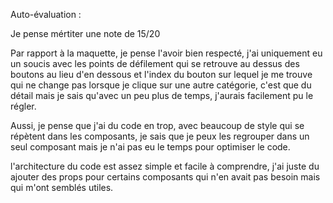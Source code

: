 Auto-évaluation :

Je pense mértiter une note de 15/20

Par rapport à la maquette, je pense l'avoir bien respecté, j'ai uniquement eu un soucis avec les points de défilement qui se retrouve au dessus des boutons au lieu d'en dessous et l'index du bouton sur lequel je me trouve qui ne change pas lorsque je clique sur une autre catégorie, c'est que du détail mais je sais qu'avec un peu plus de temps, j'aurais facilement pu le régler.

Aussi, je pense que j'ai du code en trop, avec beaucoup de style qui se répètent dans les composants, je sais que je peux les regrouper dans un seul composant mais je n'ai pas eu le temps pour optimiser le code.

l'architecture du code est assez simple et facile à comprendre, j'ai juste du ajouter des props pour certains composants qui n'en avait pas besoin mais qui m'ont semblés utiles.
